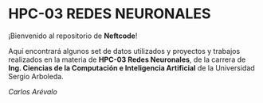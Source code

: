 # HPC-03 REDES NEURONALES

¡Bienvenido al repositorio de **Neftcode**!

Aquí encontrará algunos set de datos utilizados y proyectos y trabajos realizados en la materia de **HPC-03 Redes Neuronales**, de la carrera de **Ing. Ciencias de la Computación e Inteligencia Artificial** de la Universidad Sergio Arboleda.

*Carlos Arévalo*
